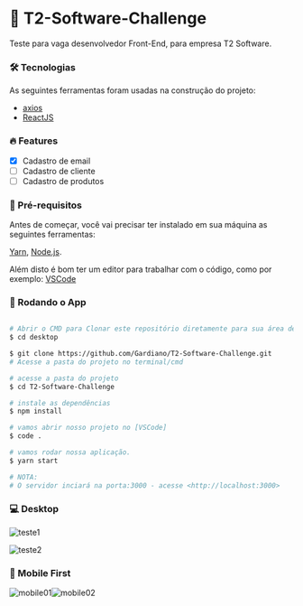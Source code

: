 # :rocket: T2-Software-Challenge

Teste para vaga desenvolvedor Front-End, para empresa T2 Software.

### 🛠 Tecnologias

As seguintes ferramentas foram usadas na construção do projeto:

- [axios](https://www.npmjs.com/package/axios)
- [ReactJS](https://pt-br.reactjs.org/)

### :fire: Features

- [x] Cadastro de email
- [ ] Cadastro de cliente
- [ ] Cadastro de produtos

### :hammer: Pré-requisitos

Antes de começar, você vai precisar ter instalado em sua máquina as seguintes ferramentas:

[Yarn](https://classic.yarnpkg.com/pt-BR/), [Node.js](https://nodejs.org/en/). 

Além disto é bom ter um editor para trabalhar com o código, como por exemplo: [VSCode](https://code.visualstudio.com/) 

### 🎲 Rodando o App 

```bash

# Abrir o CMD para Clonar este repositório diretamente para sua área de trabalho (desktop)
$ cd desktop

$ git clone https://github.com/Gardiano/T2-Software-Challenge.git
# Acesse a pasta do projeto no terminal/cmd

# acesse a pasta do projeto
$ cd T2-Software-Challenge

# instale as dependências
$ npm install

# vamos abrir nosso projeto no [VSCode]
$ code .

# vamos rodar nossa aplicação.
$ yarn start

# NOTA:
# O servidor inciará na porta:3000 - acesse <http://localhost:3000>
```

### 💻 Desktop

![teste1](https://user-images.githubusercontent.com/46694429/97101792-fceccd80-167e-11eb-8f7a-7896a0baf94a.png)

![teste2](https://user-images.githubusercontent.com/46694429/97101796-0413db80-167f-11eb-9763-7267b9704f79.png)

### 📱 Mobile First

![mobile01](https://user-images.githubusercontent.com/46694429/97102011-a7b1bb80-1680-11eb-8c54-83b64825bce7.png)![mobile02](https://user-images.githubusercontent.com/46694429/97102014-a8e2e880-1680-11eb-9919-3fae6096d401.png)
